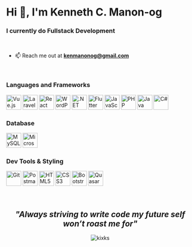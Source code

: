 <h1> Hi 👋, I'm Kenneth C. Manon-og </h1>
<h3> I currently do Fullstack Development</h3>
<br/>

- 📫 Reach me out at **kenmanonog@gmail.com**

<br/>

<h3> Languages and Frameworks </h3>
<p align="left"> 
  <img src="https://cdn.jsdelivr.net/gh/devicons/devicon@latest/icons/vuejs/vuejs-original.svg" width="40" height="40" title="Vue.js"/>
  <img src="https://cdn.jsdelivr.net/gh/devicons/devicon@latest/icons/laravel/laravel-original.svg" width="40" height="40" title="Laravel"/>
  <img src="https://cdn.jsdelivr.net/gh/devicons/devicon@latest/icons/react/react-original.svg" width="40" height="40" title="React"/>
  <img src="https://cdn.jsdelivr.net/gh/devicons/devicon@latest/icons/wordpress/wordpress-original.svg" width="40" height="40" title="WordPress"/>
  <img src="https://cdn.jsdelivr.net/gh/devicons/devicon@latest/icons/dotnetcore/dotnetcore-original.svg" width="40" height="40" title=".NET Core"/>
  <img src="https://cdn.jsdelivr.net/gh/devicons/devicon@latest/icons/flutter/flutter-original.svg" width="40" height="40" title="Flutter"/>
  <img src="https://cdn.jsdelivr.net/gh/devicons/devicon@latest/icons/javascript/javascript-original.svg" width="40" height="40" title="JavaScript"/>
  <img src="https://cdn.jsdelivr.net/gh/devicons/devicon@latest/icons/php/php-original.svg" width="40" height="40" title="PHP"/>
  <img src="https://cdn.jsdelivr.net/gh/devicons/devicon@latest/icons/java/java-original.svg" width="40" height="40" title="Java"/>
  <img src="https://cdn.jsdelivr.net/gh/devicons/devicon@latest/icons/csharp/csharp-original.svg" width="40" height="40" title="C#"/>
</p>

<h3> Database </h3>
<p align="left"> 
  <img src="https://cdn.jsdelivr.net/gh/devicons/devicon@latest/icons/mysql/mysql-original.svg" width="40" height="40" title="MySQL"/>
  <img src="https://cdn.jsdelivr.net/gh/devicons/devicon@latest/icons/microsoftsqlserver/microsoftsqlserver-original.svg" width="40" height="40" title="Microsoft SQL Server"/>
</p>

<h3> Dev Tools & Styling </h3>
<p align="left"> 
  <img src="https://cdn.jsdelivr.net/gh/devicons/devicon@latest/icons/git/git-original.svg" width="40" height="40" title="Git"/>
  <img src="https://cdn.jsdelivr.net/gh/devicons/devicon@latest/icons/postman/postman-original.svg" width="40" height="40" title="Postman"/>
  <img src="https://cdn.jsdelivr.net/gh/devicons/devicon@latest/icons/html5/html5-original.svg" width="40" height="40" title="HTML5"/>
  <img src="https://cdn.jsdelivr.net/gh/devicons/devicon@latest/icons/css3/css3-original.svg" width="40" height="40" title="CSS3"/>
  <img src="https://cdn.jsdelivr.net/gh/devicons/devicon@latest/icons/bootstrap/bootstrap-original.svg" width="40" height="40" title="Bootstrap"/>
  <img src="https://cdn.jsdelivr.net/gh/devicons/devicon@latest/icons/quasar/quasar-original.svg" width="40" height="40" title="Quasar"/>
</p>

<br/>

<h2 align="center"> <em>"Always striving to write code my future self won’t roast me for"</em> </h2>
<p align="center"> <img src="https://komarev.com/ghpvc/?username=kixks" alt="kixks" /> </p>
